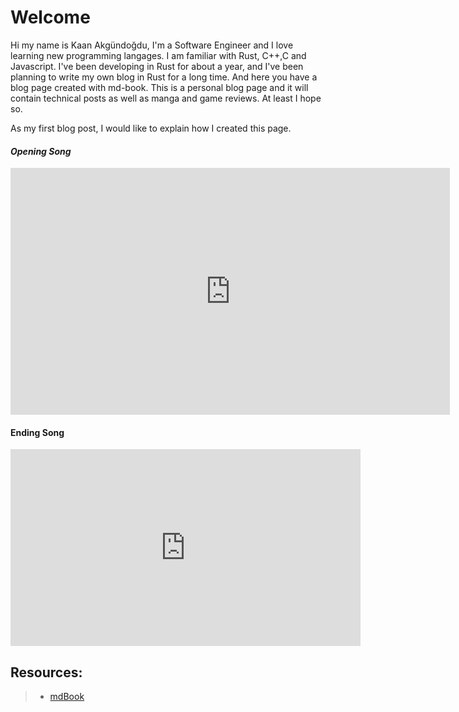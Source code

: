 # Welcome
Hi my name is Kaan Akgündoğdu, I'm a Software Engineer and I love learning new programming langages. I am familiar with Rust, C++,C and Javascript.
I've been developing in Rust for about a year, and I've been planning to write my own blog in Rust for a long time. And here you have a blog page created with md-book. This is a personal blog page and it will contain technical posts as well as manga and game reviews. At least I hope so. 

As my first blog post, I would like to explain how I created this page.
#### *Opening Song*
<iframe width="703" height="395" src="https://www.youtube.com/embed/RRM8xKGd9rM" title="JoJo&#39;s Bizarre Adventure Diamond is Unbreakable OST 2 25 - FAITH" frameborder="0" allow="accelerometer; autoplay; clipboard-write; encrypted-media; gyroscope; picture-in-picture; web-share" allowfullscreen></iframe>


#### **Ending Song**
<iframe width="560" height="315" src="https://www.youtube-nocookie.com/embed/fLxQtcrzTlA" title="YouTube video player" frameborder="0" allow="accelerometer; autoplay; clipboard-write; encrypted-media; gyroscope; picture-in-picture" allowfullscreen></iframe>


## Resources:
>- [mdBook](https://rust-lang.github.io/mdBook/index.html)

